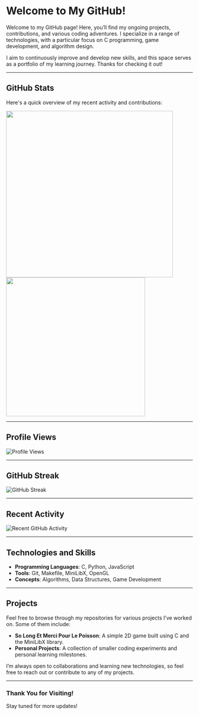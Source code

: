 # Welcome to My GitHub!

Welcome to my GitHub page! Here, you’ll find my ongoing projects, contributions, and various coding adventures. I specialize in a range of technologies, with a particular focus on C programming, game development, and algorithm design.

I aim to continuously improve and develop new skills, and this space serves as a portfolio of my learning journey. Thanks for checking it out!

---

## GitHub Stats

Here's a quick overview of my recent activity and contributions:

<img src="https://github-readme-stats.vercel.app/api?username=TheussBack&show_icons=true&theme=chartreuse-dark&?count_private=true&include_all_commits=true" width="450"> 
<img src="https://github-readme-stats.vercel.app/api/top-langs/?username=TheussBack&layout=compact&theme=chartreuse-dark" width="375">

---

## Profile Views

![Profile Views](https://komarev.com/ghpvc/?username=TheussBack)

---

## GitHub Streak

![GitHub Streak](https://github-readme-streak-stats.herokuapp.com/?user=TheussBack&theme=chartreuse-dark)

---

## Recent Activity

<!-- Recent activity on GitHub -->
<img src="https://activity-graph.herokuapp.com/graph?username=TheussBack&theme=chartreuse-dark" alt="Recent GitHub Activity" />

---

## Technologies and Skills

- **Programming Languages**: C, Python, JavaScript
- **Tools**: Git, Makefile, MiniLibX, OpenGL
- **Concepts**: Algorithms, Data Structures, Game Development

---

## Projects

Feel free to browse through my repositories for various projects I’ve worked on. Some of them include:

- **So Long Et Merci Pour Le Poisson**: A simple 2D game built using C and the MiniLibX library.
- **Personal Projects**: A collection of smaller coding experiments and personal learning milestones.

I’m always open to collaborations and learning new technologies, so feel free to reach out or contribute to any of my projects.

---

### Thank You for Visiting!  
Stay tuned for more updates!
